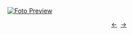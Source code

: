[![Foto Preview](preview/n690.avif)](https://20essentials.github.io/project-000-690)

<div align="center" style="display: flex; justify-content: center;">
  <a  href="https://github.com/20essentials/project-000-689" target="_blank">&#8592;</a>
  &nbsp;&nbsp;
  <a  href="https://github.com/20essentials/project-000-691" target="_blank">&#8594;</a>
</div>
